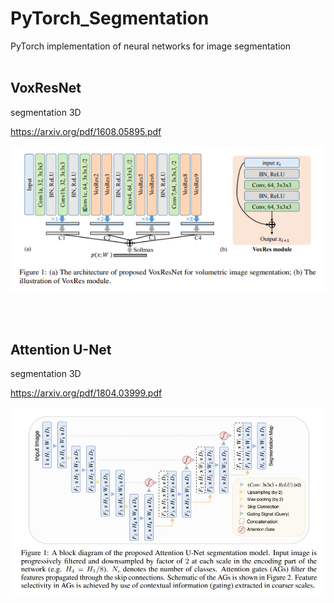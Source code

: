 # PyTorch_Segmentation

PyTorch implementation of neural networks for image segmentation
</br></br>

## VoxResNet

segmentation 3D

https://arxiv.org/pdf/1608.05895.pdf

![](/image/voxresnet.png)

</br></br>


## Attention U-Net

segmentation 3D

https://arxiv.org/pdf/1804.03999.pdf

![](/image/attention_unet.JPG)
